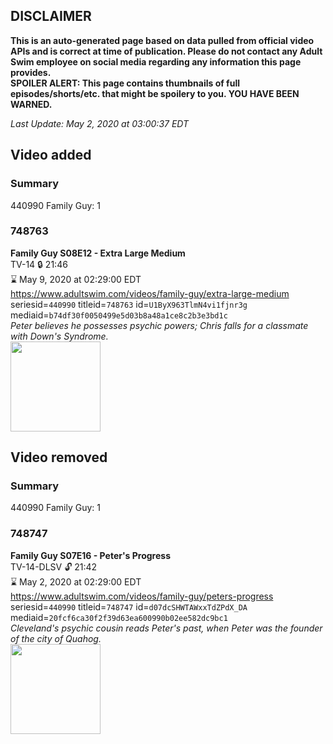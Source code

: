 ## DISCLAIMER
**This is an auto-generated page based on data pulled from official video APIs and is correct at time of publication. Please do not contact any Adult Swim employee on social media regarding any information this page provides.**  
**SPOILER ALERT: This page contains thumbnails of full episodes/shorts/etc. that might be spoilery to you. YOU HAVE BEEN WARNED.**  

_Last Update: May 2, 2020 at 03:00:37 EDT_
## Video added
### Summary
440990 Family Guy: 1  
### 748763
**Family Guy S08E12 - Extra Large Medium**  
TV-14 🔒 21:46  
⌛ May 9, 2020 at 02:29:00 EDT  
https://www.adultswim.com/videos/family-guy/extra-large-medium  
seriesid=`440990` titleid=`748763` id=`U1ByX963TlmN4vi1fjnr3g` mediaid=`b74df30f0050499e5d03b8a48a1ce8c2b3e3bd1c`  
_Peter believes he possesses psychic powers; Chris falls for a classmate with Down's Syndrome._  
<a href="https://i.cdn.turner.com/adultswim/big/image-upload/thumbnails/thumb-2_image-152027957656113.jpg"><img src="https://i.cdn.turner.com/adultswim/big/image-upload/thumbnails/thumb-2_image-152027957656113.jpg" height="144px" /></a>
## Video removed
### Summary
440990 Family Guy: 1  
### 748747
**Family Guy S07E16 - Peter's Progress**  
TV-14-DLSV 🔓 21:42  
⌛ May 2, 2020 at 02:29:00 EDT  
https://www.adultswim.com/videos/family-guy/peters-progress  
seriesid=`440990` titleid=`748747` id=`d07dcSHWTAWxxTdZPdX_DA` mediaid=`20fcf6ca30f2f39d63ea600990b02ee582dc9bc1`  
_Cleveland's psychic cousin reads Peter's past, when Peter was the founder of the city of Quahog._  
<a href="https://i.cdn.turner.com/asfix/repository//8a25c3920eaf5fa6010eaffb99c438bf/thumbnail_7276379534943648350.jpg"><img src="https://i.cdn.turner.com/asfix/repository//8a25c3920eaf5fa6010eaffb99c438bf/thumbnail_7276379534943648350.jpg" height="144px" /></a>
